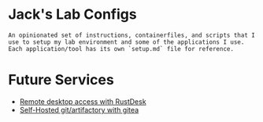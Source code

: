 # Jack's Lab Configs
```
An opinionated set of instructions, containerfiles, and scripts that I use to setup my lab environment and some of the applications I use. Each application/tool has its own `setup.md` file for reference.
```

# Future Services
- [Remote desktop access with RustDesk](https://rustdesk.com/)
- [Self-Hosted git/artifactory with gitea](https://about.gitea.com/)